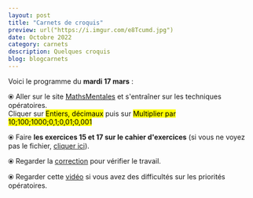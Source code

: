 ```yaml
---
layout: post
title: "Carnets de croquis"
preview: url("https://i.imgur.com/e8Tcumd.jpg")
date: Octobre 2022
category: carnets
description: Quelques croquis
blog: blogcarnets
---
```


Voici le programme du <b>mardi 17 mars</b> :

⦿ Aller sur le site <a href="http://mathsmentales.net/">MathsMentales</a> et s'entraîner sur les techniques opératoires.
<br>
Cliquer sur <mark>Entiers, décimaux</mark> puis sur <mark>Multiplier par 10;100;1000;0,1;0,01;0,001</mark>
 
⦿ Faire <b>les exercices 15 et 17 sur le cahier d'exercices</b> (si vous ne voyez pas le fichier, <a href="/exercices/6eme/6eme_exercices_mardi_17_mars_2020.pdf">cliquer ici</a>). 

<object data="/exercices/6eme/6eme_exercices_mardi_17_mars_2020.pdf" width="100%" height="500" type='application/pdf'></object>
 
⦿ Regarder la <a class="correction" href="/exercices/6eme/6eme_exercices_mardi_17_mars_2020_corrections.pdf">correction</a> pour vérifier  le travail. 
 
⦿ Regarder cette <a class="video" href="https://youtu.be/a-IG_bjKeJc">vidéo</a> si vous avez des difficultés sur les priorités opératoires.

